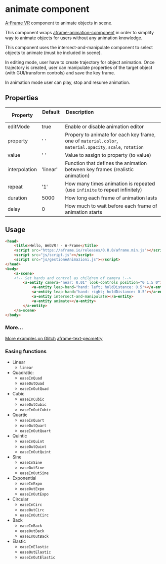 # animate component
[A-Frame VR](https://aframe.io/) component to animate objects in scene.

This component wraps [aframe-animation-component](https://github.com/ngokevin/kframe/tree/master/components/animation) in
order to simplify way to animate objects for users without any animation knowledge.

This component uses the intersect-and-manipulate component to select objects to animate (must be included in scene).

In editing mode, user have to create trajectory for object animation. Once trajectory is created,
user can manipulate properties of the target object (with GUI/transform controls) and save the key frame.

In animation mode user can play, stop and resume animation.
 
## Properties
| Property     | Default    | Description                                                                                            |
|--------------|------------|--------------------------------------------------------------------------------------------------------|
| editMode     | true       | Enable or disable animation editor                                                                     |
| property     | ' '        | Propery to animate for each key frame, one of `material.color`, `material.opacity`, `scale`, `rotation`|
| value        | ' '        | Value to assign to property (to value)                                                                 |
| interpolation| 'linear'   | Function that defines the animation between key frames (realistic animation)                           |
| repeat       | '1'        | How many times animation is repeated (use `infinite` to repeat infinitely)                             |
| duration     | 5000       | How long each frame of animation lasts                                                                 |
| delay        | 0          | How much to wait before each frame of animation starts                                                 |

## Usage
```html
<head>
    <title>Hello, WebVR! - A-Frame</title>
    <script src="https://aframe.io/releases/0.8.0/aframe.min.js"></script>
    <script src="js/script.js"></script>
    <script src="js/gestioneAnimazioni.js"></script>
</head>
<body>
    <a-scene>
    <!-- Set hands and control as children of camera !-->
        <a-entity camera="near: 0.01" look-controls position="0 1.5 0">
            <a-entity leap-hand="hand: left; holdDistance: 0.5"></a-entity>
            <a-entity leap-hand="hand: right; holdDistance: 0.5"></a-entity>
            <a-entity intersect-and-manipulate></a-entity>
            <a-entity animate></a-entity>
        </a-entity>
    </a-scene>
</body>
```
<!-- inserire il codice per l'editor !-->
### More...
[More examples on Glitch](https://mycomponent-tutorial.glitch.me/)
[aframe-text-geometry](https://github.com/ngokevin/kframe/tree/master/components/text-geometry)

<!-- descrizione !-->
### Easing functions
* Linear
    * `linear`
* Quadratic:
    * `easeInQuad`
    * `easeOutQuad`
    * `easeInOutQuad`
* Cubic
    * `easeInCubic`
    * `easeOutCubic`
    * `easeInOutCubic`
* Quartic
    * `easeInQuart`
    * `easeOutQuart`
    * `easeInOutQuart`
* Quintic
    * `easeInQuint`
    * `easeOutQuint`
    * `easeInOutQuint`
* Sine
    * `easeInSine`
    * `easeOutSine`
    * `easeInOutSine`
* Exponential
    * `easeInExpo`
    * `easeOutExpo`
    * `easeInOutExpo`
* Circular
    * `easeInCirc`
    * `easeOutCirc`
    * `easeInOutCirc`
* Back
    * `easeInBack`
    * `easeOutBack`
    * `easeInOutBack`
* Elastic
    * `easeInElastic`
    * `easeOutElastic`
    * `easeInOutElastic`
